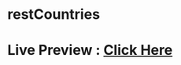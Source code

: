 # restCountries

<h1>Live Preview : <a href="https://meawmeawnigga.surge.sh/" target="_blank">Click Here</a></h1>
